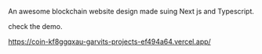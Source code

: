 An awesome blockchain website design made suing Next js and Typescript.



check the demo. 

https://coin-kf8ggqxau-garvits-projects-ef494a64.vercel.app/
